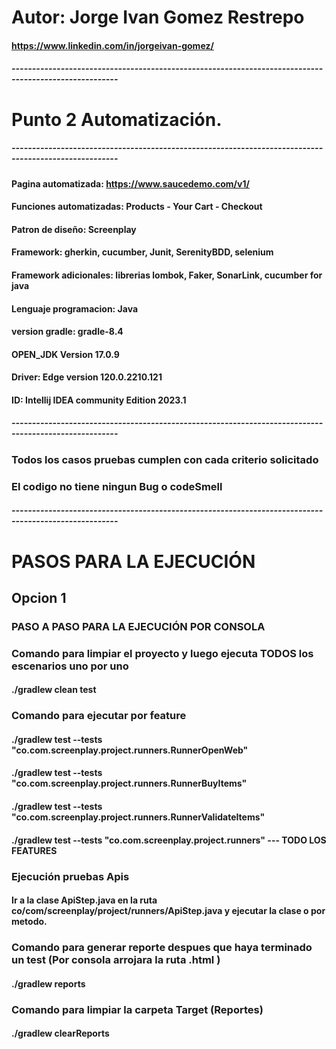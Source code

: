 # Autor: Jorge Ivan Gomez Restrepo
#### https://www.linkedin.com/in/jorgeivan-gomez/
##### ------------------------------------------------------------------------------------------------------
# Punto 2 Automatización.
##### ------------------------------------------------------------------------------------------------------

#### Pagina automatizada: https://www.saucedemo.com/v1/
#### Funciones automatizadas: Products - Your Cart - Checkout
#### Patron de diseño: Screenplay
#### Framework: gherkin, cucumber, Junit, SerenityBDD, selenium
#### Framework adicionales: librerias lombok, Faker, SonarLink, cucumber for java
#### Lenguaje programacion: Java
#### version gradle: gradle-8.4
#### OPEN_JDK Version 17.0.9
#### Driver: Edge version  120.0.2210.121
#### ID: Intellij IDEA community Edition 2023.1
##### ------------------------------------------------------------------------------------------------------

### Todos los casos pruebas cumplen con cada criterio solicitado
### El codigo no tiene ningun Bug o codeSmell
##### ------------------------------------------------------------------------------------------------------
# PASOS PARA LA EJECUCIÓN

## Opcion 1
### PASO A PASO PARA LA EJECUCIÓN POR CONSOLA

### Comando para limpiar el proyecto y luego ejecuta TODOS los escenarios uno por uno
#### ./gradlew clean test

### Comando para ejecutar por feature
#### ./gradlew test --tests "co.com.screenplay.project.runners.RunnerOpenWeb"
#### ./gradlew test --tests "co.com.screenplay.project.runners.RunnerBuyItems"
#### ./gradlew test --tests "co.com.screenplay.project.runners.RunnerValidateItems"
#### ./gradlew test --tests "co.com.screenplay.project.runners" --- TODO LOS FEATURES

### Ejecución pruebas Apis
#### Ir a la clase  ApiStep.java en la ruta co/com/screenplay/project/runners/ApiStep.java y ejecutar la clase o por metodo.

### Comando para generar reporte despues que haya terminado un test (Por consola arrojara la ruta .html )
#### ./gradlew reports

### Comando para limpiar la carpeta Target (Reportes)
#### ./gradlew clearReports
